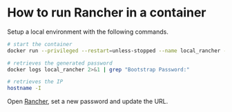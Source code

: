 # How to run Rancher in a container

Setup a local environment with the following commands.

```bash
# start the container
docker run --privileged --restart=unless-stopped --name local_rancher -d -p 81:80 -p 444:443 rancher/rancher:latest

# retrieves the generated password
docker logs local_rancher 2>&1 | grep "Bootstrap Password:"

# retrieves the IP
hostname -I
```

Open [Rancher](https://localhost:444), set a new password and update the URL.
